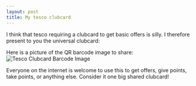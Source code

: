 ```yaml
---
layout: post
title: My tesco clubcard
---
```



I think that tesco requiring a clubcard to get basic offers is silly.  I therefore present to you the universal clubcard:

Here is a picture of the QR barcode image to share:
![Tesco Clubcard Barcode Image](https://i.imgur.com/eFbgfL0.jpeg)

Everyone on the internet is welcome to use this to get offers, give points, take points, or anything else.  Consider it one big shared clubcard!
